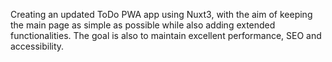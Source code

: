 Creating an updated ToDo PWA app using Nuxt3, with the aim of keeping the main page as simple as possible while also adding extended functionalities. The goal is also to maintain excellent performance, SEO and accessibility.
